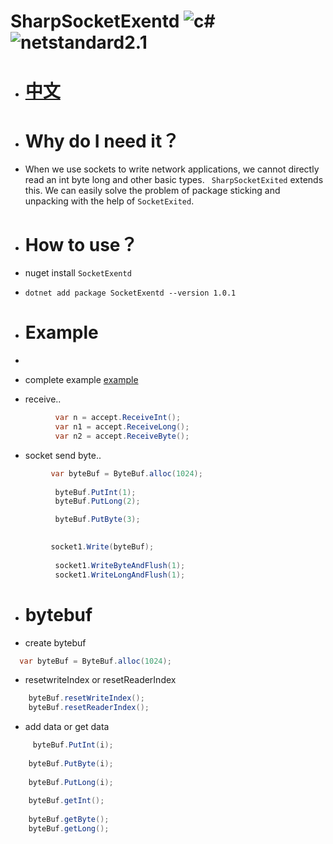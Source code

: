 # SharpSocketExentd ![c#](https://img.shields.io/badge/c%23-8.0-red) ![netstandard2.1](https://img.shields.io/badge/netstandard-2.1-blue)
  - # [中文](https://github.com/adminoryuan/SharpSocketExentd/blob/master/README.md)
  
  - # Why do I need it？
  - When we use sockets to write network applications, we cannot directly read an int byte long and other basic types. ``` SharpSocketExited``` extends this. We can easily solve the problem of package sticking and unpacking with the help of ``` SocketExited ```.
  
  - # How to use？
  -  nuget install  ``` SocketExentd ```
  - ``` dotnet add package SocketExentd --version 1.0.1 ```
  - # Example
  - 
  - complete example  [example](https://github.com/adminoryuan/SharpSocketExentd/blob/master/Example/Example.cs)
  
  - receive..
  ``` c# 
            var n = accept.ReceiveInt();
            var n1 = accept.ReceiveLong();
            var n2 = accept.ReceiveByte();
  ```
  - socket send byte..
  ```c#
           var byteBuf = ByteBuf.alloc(1024);
            
            byteBuf.PutInt(1);
            byteBuf.PutLong(2);

            byteBuf.PutByte(3);

            
           socket1.Write(byteBuf);
           
            socket1.WriteByteAndFlush(1);
            socket1.WriteLongAndFlush(1);
  ```
  - # bytebuf
  - create bytebuf
  ``` c#
    var byteBuf = ByteBuf.alloc(1024);
  ```
  - resetwriteIndex or resetReaderIndex
  ```c#
      byteBuf.resetWriteIndex();
      byteBuf.resetReaderIndex();
  ```
  - add data or get data 
  ```c#
       byteBuf.PutInt(i);
      
      byteBuf.PutByte(i);
      
      byteBuf.PutLong(i);
      
      byteBuf.getInt();
      
      byteBuf.getByte();
      byteBuf.getLong();
      
      
  ```
    

